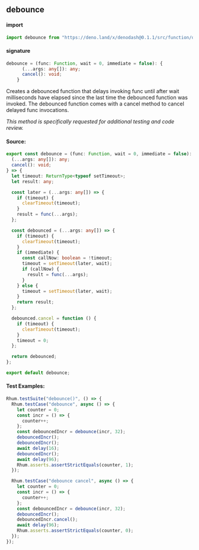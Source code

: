 ## debounce

#### import

```typescript
import debounce from "https://deno.land/x/denodash@0.1.1/src/function/debounce.ts";
```

#### signature

```typescript
debounce = (func: Function, wait = 0, immediate = false): {
      (...args: any[]): any;
      cancel(): void;
    }
```

Creates a debounced function that delays invoking func until after wait
milliseconds have elapsed since the last time the debounced function was
invoked. The debounced function comes with a cancel method to cancel delayed
func invocations.

_This method is specifically requested for additional testing and code review._

#### Source:

```typescript
export const debounce = (func: Function, wait = 0, immediate = false): {
  (...args: any[]): any;
  cancel(): void;
} => {
  let timeout: ReturnType<typeof setTimeout>;
  let result: any;

  const later = (...args: any[]) => {
    if (timeout) {
      clearTimeout(timeout);
    }
    result = func(...args);
  };

  const debounced = (...args: any[]) => {
    if (timeout) {
      clearTimeout(timeout);
    }
    if (immediate) {
      const callNow: boolean = !timeout;
      timeout = setTimeout(later, wait);
      if (callNow) {
        result = func(...args);
      }
    } else {
      timeout = setTimeout(later, wait);
    }
    return result;
  };

  debounced.cancel = function () {
    if (timeout) {
      clearTimeout(timeout);
    }
    timeout = 0;
  };

  return debounced;
};

export default debounce;
```

#### Test Examples:

```typescript
Rhum.testSuite("debounce()", () => {
  Rhum.testCase("debounce", async () => {
    let counter = 0;
    const incr = () => {
      counter++;
    };
    const debouncedIncr = debounce(incr, 32);
    debouncedIncr();
    debouncedIncr();
    await delay(16);
    debouncedIncr();
    await delay(96);
    Rhum.asserts.assertStrictEquals(counter, 1);
  });

  Rhum.testCase("debounce cancel", async () => {
    let counter = 0;
    const incr = () => {
      counter++;
    };
    const debouncedIncr = debounce(incr, 32);
    debouncedIncr();
    debouncedIncr.cancel();
    await delay(96);
    Rhum.asserts.assertStrictEquals(counter, 0);
  });
});
```
